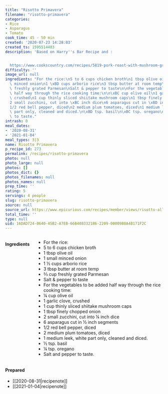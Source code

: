 ```yaml
---
title: "Risotto Primavera"
filename: "risotto-primavera"
categories:
- Rice
- Asparagus
- Tomato
cook_time: 45 - 50 min
created: '2020-07-23 14:28:03'
created_ts: 1595514483
description: 'Based on Harry''s Bar Recipe and :


  https://www.cookscountry.com/recipes/5819-pork-roast-with-mushroom-gravy?extcode=MCSKD10L0&ref=new_search_experience_14'
difficulty: ''
image_url: null
ingredients: "For the rice:\n5 to 6 cups chicken broth\n1 tbsp olive oil\n1 small\
  \ minced onion\n1 \xBD cups arborio rice\n3 tbsp butter at room temp\n\u2154 cup\
  \ freshly grated Parmesan\nSalt & pepper to taste\n\nFor the vegetables to be added\
  \ half way through the rice cooking time:\n\n\xBC cup olive oil\n1 garlic clove,\
  \ crushed\n1 cup thinly sliced shiitake mushroom caps\n1 tbsp finely chopped onion\n\
  2 small zucchini, cut into \xBC inch dice\n6 asparagus cut in \xBD inch segments\n\
  1/2 red bell pepper, diced\n2 medium plum tomatoes, diced\n1 medium leek, white\
  \ part only, cleaned and diced.\n\xBD tsp. basil\n\xBC tsp. oregano\nSalt and pepper\
  \ to taste."
intrash: 0
meal_dates:
- '2020-08-31'
- '2021-01-04'
meal_types: 3|3
name: Risotto Primavera
p_recipe_id: 273
permalink: /recipes/risotto-primavera
photo: null
photo_large: null
photos: []
photos_dict: {}
photos_filenames: null
photos_names: null
prep_time: ''
rating: 5
servings: 4 people
slug: risotto-primavera
source: null
source_url: https://www.epicurious.com/recipes/member/views/risotto-alla-primavera-harrys-bar-52374811
total_time: ''
type: null
uid: 16DAD724-0640-45B2-A7EB-66B408332186-2209-00009B8A4B171F2C
---
```

<div class="large-8 medium-7 columns" id="writeup">	</div><!-- #writeup -->
</div><!-- #row-one -->
<div class="row" id="row-two">	<div class="medium-4 small-5 columns"><h4 id="ingredients">Ingredients</h4><div class="box box-ingredients content"><ul>
<li>For the rice:</li>
<li>5 to 6 cups chicken broth</li>
<li>1 tbsp olive oil</li>
<li>1 small minced onion</li>
<li>1 ½ cups arborio rice</li>
<li>3 tbsp butter at room temp</li>
<li>⅔ cup freshly grated Parmesan</li>
<li>Salt &amp; pepper to taste</li>
<li>For the vegetables to be added half way through the rice cooking time:</li>
<li>¼ cup olive oil</li>
<li>1 garlic clove, crushed</li>
<li>1 cup thinly sliced shiitake mushroom caps</li>
<li>1 tbsp finely chopped onion</li>
<li>2 small zucchini, cut into ¼ inch dice</li>
<li>6 asparagus cut in ½ inch segments</li>
<li>1/2 red bell pepper, diced</li>
<li>2 medium plum tomatoes, diced</li>
<li>1 medium leek, white part only, cleaned and diced.</li>
<li>½ tsp. basil</li>
<li>¼ tsp. oregano</li>
<li>Salt and pepper to taste.</li>
</ul>
</div>	</div>	<div class="medium-6 small-7 columns">	</div>	<div class="medium-2 columns" id="photo-sidebar">		<div class="" id="meals"><h4>Prepared</h4><ul>
<li>[[2020-08-31|recipenote]]</li>
<li>[[2021-01-04|recipenote]]</li>
</ul>
		</div>